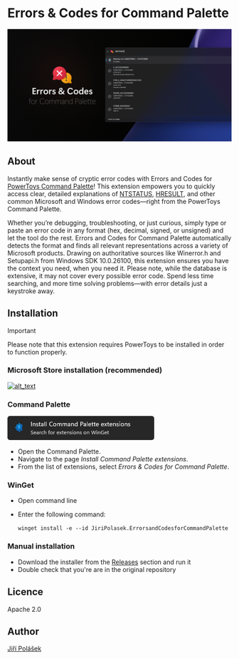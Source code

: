 # Errors & Codes for Command Palette

![Hero image for Errors and Codes for Command Palette](art/screenshot.png)

## About

Instantly make sense of cryptic error codes with Errors and Codes for [PowerToys Command Palette](https://learn.microsoft.com/en-us/windows/powertoys/command-palette/overview)! This extension empowers you to quickly access clear, detailed explanations of [NTSTATUS](https://learn.microsoft.com/en-us/openspecs/windows_protocols/ms-erref/87fba13e-bf06-450e-83b1-9241dc81e781), [HRESULT](https://learn.microsoft.com/en-us/openspecs/windows_protocols/ms-erref/0642cb2f-2075-4469-918c-4441e69c548a), and other common Microsoft and Windows error codes—right from the PowerToys Command Palette.

Whether you’re debugging, troubleshooting, or just curious, simply type or paste an error code in any format (hex, decimal, signed, or unsigned) and let the tool do the rest. Errors and Codes for Command Palette automatically detects the format and finds all relevant representations across a variety of Microsoft products.
Drawing on authoritative sources like Winerror.h and Setupapi.h from Windows SDK 10.0.26100, this extension ensures you have the context you need, when you need it. Please note, while the database is extensive, it may not cover every possible error code.
Spend less time searching, and more time solving problems—with error details just a keystroke away.

## Installation

> [!IMPORTANT]  
> Please note that this extension requires PowerToys to be installed in order to function properly.

### Microsoft Store installation (recommended)

<a href="https://apps.microsoft.com/detail/9P2NM9KVRD3G"><img alt="alt_text" width="240px" src="https://get.microsoft.com/images/en-us%20dark.svg" /></a>

### Command Palette

![Command Palette Installation Page](art/command_palette_installation_page.png)

- Open the Command Palette.
- Navigate to the page *Install Command Palette extensions*.
- From the list of extensions, select *Errors & Codes for Command Palette*.

### WinGet

- Open command line
- Enter the following command:

  ```pwsh
  winget install -e --id JiriPolasek.ErrorsandCodesforCommandPalette
  ```

### Manual installation

- Download the installer from the [Releases](https://github.com/jiripolasek/ErrorsAndCodesExtension/releases) section and run it
- Double check that you're are in the original repository

## Licence

Apache 2.0

## Author

[Jiří Polášek](https://jiripolasek.com)
